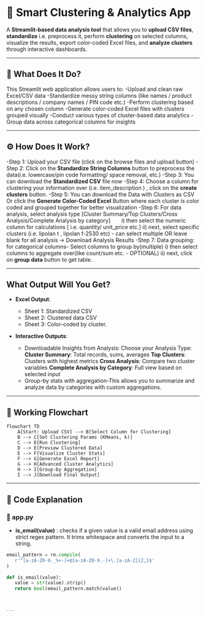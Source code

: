 
# 🧠 Smart Clustering & Analytics App

A **Streamlit-based data analysis tool** that allows you to **upload CSV files**, **standardize** i.e. preprocess it, perform **clustering** on selected columns, visualize the results, export color-coded Excel files, and **analyze clusters** through interactive dashboards.

---

## 📌 What Does It Do?

This Streamlit web application allows users to:
-Upload and clean raw Excel/CSV data
-Standardize messy string columns (like names / product descriptions / company names / PIN code etc.)
-Perform clustering based on any chosen column
-Generate color-coded Excel files with clusters grouped visually
-Conduct various types of cluster-based data analytics
-Group data across categorical columns for insights



---

## ⚙️ How Does It Work?

-Step 1: Upload your CSV file (click on the browse files and upload button)
-Step 2: Click on the **Standardize String Columns** button to preprocess the data(i.e. lowercase/pin code formatting/ space removal, etc.)
-Step 3: You can download the **Standardized CSV** file now
-Step 4: Choose a column for clustering your information over (i.e. item_description ) , click on the **create clusters** button.
-Step 5: You can download the Data with Clusters as CSV Or click the **Generate Color-Coded Excel** Button where each cluster is color coded and grouped together for better visualization
-Step 6: For data analysis, select analysis type [Cluster Summary/Top Clusters/Cross Analysis/Complete Analysis by category] 
    i) then select the numeric column for calculations [ i.e. quantity/ unit_price etc.]
    ii) next, select specific clusters (i.e. lipolan t , lipolan f-2530 etc) - can select multiple OR leave blank for all analysis -> Download Analysis Results
-Step 7: Data grouping: for categorical columns- Select columns to group by(multiple) 
    i) then select columns to aggregate over(like count/sum etc. - OPTIONAL)
    ii) next, click on **group data** button to get table.

---

##  What Output Will You Get?

- **Excel Output**:
  - Sheet 1: Standardized CSV   
  - Sheet 2: Clustered data CSV
  - Sheet 3: Color-coded by cluster.
 
- **Interactive Outputs**:
  - Downloadable Insights from Analysis:
    Choose your Analysis Type:
    **Cluster Summary**: Total records, sums, averages
    **Top Clusters**: Clusters with highest metrics
    **Cross Analysis**: Compare two cluster variables
    **Complete Analysis by Category**: Full view based on selected input
  - Group-by stats with aggregation-This allows you to summarize and analyze data by categories with custom aggregations.

---

## 🔁 Working Flowchart

```mermaid
flowchart TD
    A[Start: Upload CSV] --> B[Select Column for Clustering]
    B --> C[Set Clustering Params (KMeans, k)]
    C --> D[Run Clustering]
    D --> E[Preview Clustered Data]
    E --> F[Visualize Cluster Stats]
    F --> G[Generate Excel Report]
    G --> H[Advanced Cluster Analytics]
    H --> I[Group-by Aggregation]
    I --> J[Download Final Output]
```

---

## 🧾 Code Explanation

### 🔹 app.py
- **is_email(value)** : checks if a given value is a valid email address using strict regex pattern.
    It trims whitespace and converts the input to a string.

 ```python
email_pattern = re.compile(
    r'^[a-zA-Z0-9._%+-]+@[a-zA-Z0-9.-]+\.[a-zA-Z]{2,}$'
)

def is_email(value):
    value = str(value).strip()
    return bool(email_pattern.match(value))



---



